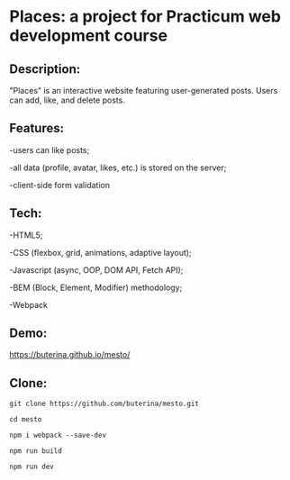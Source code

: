 # Places: a project for Practicum web development course

## Description:

"Places" is an interactive website featuring user-generated posts. Users can add, like, and delete posts.

## Features:

-users can like posts;

-all data (profile, avatar, likes, etc.) is stored on the server;

-client-side form validation


## Tech:

-HTML5;

-CSS (flexbox, grid, animations, adaptive layout);

-Javascript (async, OOP, DOM API, Fetch API);

-BEM (Block, Element, Modifier) methodology;

-Webpack

## Demo:

https://buterina.github.io/mesto/

## Clone:

```
git clone https://github.com/buterina/mesto.git

cd mesto

npm i webpack --save-dev

npm run build

npm run dev
```
